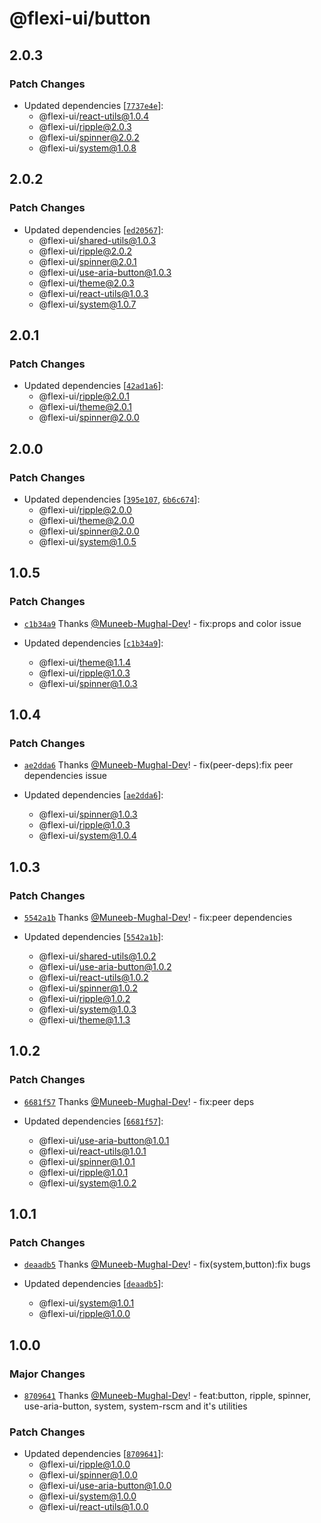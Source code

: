# @flexi-ui/button

## 2.0.3

### Patch Changes

- Updated dependencies [[`7737e4e`](https://github.com/flexi-ui/flexi-ui/commit/7737e4ef22e3dacf2950663b9270dc2bac36000c)]:
  - @flexi-ui/react-utils@1.0.4
  - @flexi-ui/ripple@2.0.3
  - @flexi-ui/spinner@2.0.2
  - @flexi-ui/system@1.0.8

## 2.0.2

### Patch Changes

- Updated dependencies [[`ed20567`](https://github.com/flexi-ui/flexi-ui/commit/ed2056717f394ae3ac302f44026bebe7b4fe14aa)]:
  - @flexi-ui/shared-utils@1.0.3
  - @flexi-ui/ripple@2.0.2
  - @flexi-ui/spinner@2.0.1
  - @flexi-ui/use-aria-button@1.0.3
  - @flexi-ui/theme@2.0.3
  - @flexi-ui/react-utils@1.0.3
  - @flexi-ui/system@1.0.7

## 2.0.1

### Patch Changes

- Updated dependencies [[`42ad1a6`](https://github.com/flexi-ui/flexi-ui/commit/42ad1a68a5606e3aa33a1c428934e83f6ac49853)]:
  - @flexi-ui/ripple@2.0.1
  - @flexi-ui/theme@2.0.1
  - @flexi-ui/spinner@2.0.0

## 2.0.0

### Patch Changes

- Updated dependencies [[`395e107`](https://github.com/flexi-ui/flexi-ui/commit/395e107be9d3d223e45e4e2234730c8289aafcf7), [`6b6c674`](https://github.com/flexi-ui/flexi-ui/commit/6b6c674b92b716004f94f71f705c60d36dff492b)]:
  - @flexi-ui/ripple@2.0.0
  - @flexi-ui/theme@2.0.0
  - @flexi-ui/spinner@2.0.0
  - @flexi-ui/system@1.0.5

## 1.0.5

### Patch Changes

- [`c1b34a9`](https://github.com/flexi-ui/flexi-ui/commit/c1b34a900e0bb975d121c609856ded42e8b7b1e6) Thanks [@Muneeb-Mughal-Dev](https://github.com/Muneeb-Mughal-Dev)! - fix:props and color issue

- Updated dependencies [[`c1b34a9`](https://github.com/flexi-ui/flexi-ui/commit/c1b34a900e0bb975d121c609856ded42e8b7b1e6)]:
  - @flexi-ui/theme@1.1.4
  - @flexi-ui/ripple@1.0.3
  - @flexi-ui/spinner@1.0.3

## 1.0.4

### Patch Changes

- [`ae2dda6`](https://github.com/flexi-ui/flexi-ui/commit/ae2dda6ad4ac8385a788bb9a2a6ae9943b6db0f2) Thanks [@Muneeb-Mughal-Dev](https://github.com/Muneeb-Mughal-Dev)! - fix(peer-deps):fix peer dependencies issue

- Updated dependencies [[`ae2dda6`](https://github.com/flexi-ui/flexi-ui/commit/ae2dda6ad4ac8385a788bb9a2a6ae9943b6db0f2)]:
  - @flexi-ui/spinner@1.0.3
  - @flexi-ui/ripple@1.0.3
  - @flexi-ui/system@1.0.4

## 1.0.3

### Patch Changes

- [`5542a1b`](https://github.com/flexi-ui/flexi-ui/commit/5542a1b194188817ac0bd3a937ae7f1edb9704ee) Thanks [@Muneeb-Mughal-Dev](https://github.com/Muneeb-Mughal-Dev)! - fix:peer dependencies

- Updated dependencies [[`5542a1b`](https://github.com/flexi-ui/flexi-ui/commit/5542a1b194188817ac0bd3a937ae7f1edb9704ee)]:
  - @flexi-ui/shared-utils@1.0.2
  - @flexi-ui/use-aria-button@1.0.2
  - @flexi-ui/react-utils@1.0.2
  - @flexi-ui/spinner@1.0.2
  - @flexi-ui/ripple@1.0.2
  - @flexi-ui/system@1.0.3
  - @flexi-ui/theme@1.1.3

## 1.0.2

### Patch Changes

- [`6681f57`](https://github.com/flexi-ui/flexi-ui/commit/6681f5752c33c44fb13f2a1445f66b460093a670) Thanks [@Muneeb-Mughal-Dev](https://github.com/Muneeb-Mughal-Dev)! - fix:peer deps

- Updated dependencies [[`6681f57`](https://github.com/flexi-ui/flexi-ui/commit/6681f5752c33c44fb13f2a1445f66b460093a670)]:
  - @flexi-ui/use-aria-button@1.0.1
  - @flexi-ui/react-utils@1.0.1
  - @flexi-ui/spinner@1.0.1
  - @flexi-ui/ripple@1.0.1
  - @flexi-ui/system@1.0.2

## 1.0.1

### Patch Changes

- [`deaadb5`](https://github.com/flexi-ui/flexi-ui/commit/deaadb5c28827299f013d5aa3f34ebfdfbf86baf) Thanks [@Muneeb-Mughal-Dev](https://github.com/Muneeb-Mughal-Dev)! - fix(system,button):fix bugs

- Updated dependencies [[`deaadb5`](https://github.com/flexi-ui/flexi-ui/commit/deaadb5c28827299f013d5aa3f34ebfdfbf86baf)]:
  - @flexi-ui/system@1.0.1
  - @flexi-ui/ripple@1.0.0

## 1.0.0

### Major Changes

- [`8709641`](https://github.com/flexi-ui/flexi-ui/commit/8709641d02a8c29738a43db857330f22063c3897) Thanks [@Muneeb-Mughal-Dev](https://github.com/Muneeb-Mughal-Dev)! - feat:button, ripple, spinner, use-aria-button, system, system-rscm and it's utilities

### Patch Changes

- Updated dependencies [[`8709641`](https://github.com/flexi-ui/flexi-ui/commit/8709641d02a8c29738a43db857330f22063c3897)]:
  - @flexi-ui/ripple@1.0.0
  - @flexi-ui/spinner@1.0.0
  - @flexi-ui/use-aria-button@1.0.0
  - @flexi-ui/system@1.0.0
  - @flexi-ui/react-utils@1.0.0
